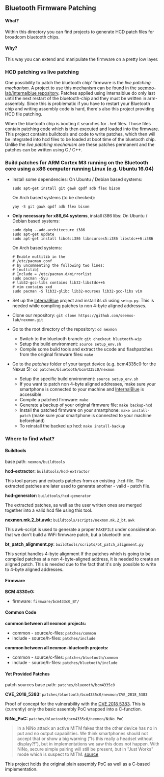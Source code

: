 ## Bluetooth Firmware Patching

#### What?
Within this directory you can find projects to generate HCD patch files for broadcom bluetooth chips.

#### Why?
This way you can extend and manipulate the firmware on a pretty low layer.

### HCD patching vs live patching
One possibility to patch the bluetooth chip' firmware is the *live patching mechanism*. A project to use this mechanism can be found in the [seemoo-lab/internalblue repository](https://github.com/seemoo-lab/internalblue). Patches applied using internalblue do only last until the next restart of the bluetooth-chip and they must be written in arm-assembly. Since this is problematic if you have to restart your Bluetooth chip and writing assembly code is hard, there's also this project providing HCD file patching.

When the bluetooth chip is booting it searches for `.hcd` files. Those files contain patching code which is then executed and loaded into the firmware. This project contains buildtools and code to write patches, which then will be integrated into hcd files to be loaded at boot time of the bluetooth chip. Unlike the *live patching mechanism* are these patches permanent and the patches can be written using C / C++.

### Build patches for ARM Cortex M3 running on the Bluetooth core using a x86 computer running Linux (e.g. Ubuntu 16.04)
* Install some dependencies:
  On Ubuntu / Debian based systems:
  ``` 
  sudo apt-get install git gawk qpdf adb flex bison
  ```
  
  On Arch based systems (to be checked):
  ```
  yay -S git gawk qpdf adb flex bison
  ```
* **Only necessary for x86_64 systems**, install i386 libs: 
  On Ubuntu / Debian based systems:
  ```
  sudo dpkg --add-architecture i386
  sudo apt-get update
  sudo apt-get install libc6:i386 libncurses5:i386 libstdc++6:i386
  ```
  On Arch based systems:
  ```
  # Enable multilib in the 
  # /etc/pacman.conf
  # by uncommenting the following two lines:
  # [multilib]
  # Include = /etc/pacman.d/mirrorlist
  sudo pacman -Syu
  # lib32-gcc-libs contains lib32-libstdc++6
  # vim contains xxd
  sudo pacman -S lib32-glibc lib32-ncurses lib32-gcc-libs vim
  ```
* Set up the [InternalBlue](https://github.com/seemoo-lab/internalblue) project and install its cli using `setup.py`. This is needed while compiling patches to non 4-byte aligned addresses.
* Clone our repository: `git clone https://github.com/seemoo-lab/nexmon.git`
* Go to the root directory of the repository: `cd nexmon`
  * Switch to the bluetooth branch: `git checkout bluetooth-wip`
  * Setup the build environment: `source setup_env.sh`
  * Compile some build tools and extract the ucode and flashpatches from the original firmware files: `make`
* Go to the *patches* folder of your target device (e.g. bcm4335c0 for the Nexus 5): `cd patches/bluetooth/bcm4335c0/nexmon`
  * Setup the specific build environment: `source setup_env.sh`
  * If you want to patch non 4-byte aligned addresses, make sure your smartphone is connected to your machine and [InternalBlue](https://github.com/seemoo-lab/internalblue) is accessible.
  * Compile a patched firmware: `make`
  * Generate a backup of your original firmware file: `make backup-hcd`
  * Install the patched firmware on your smartphone: `make install-patch` (make sure your smartphone is connected to your machine beforehand)
  * To reinstall the backed up hcd: `make install-backup`

### Where to find what?

#### Buildtools
base path: `nexmon/buildtools`

**hcd-extractor:** `buildtools/hcd-extractor`

This tool parses and extracts patches from an existing `.hcd`-file. The extracted patches are later used to generate another - valid - patch file. 

**hcd-generator:** `buildtools/hcd-generator`

The extracted patches, as well as the user written ones are merged together into a valid hcd file using this tool.

**nexmon.mk.2_bt.awk:** `buildtools/scripts/nexmon.mk.2_bt.awk`

This awk-script is used to generate a proper `MAKEFILE` under consideration that we don't build a WiFi firmware patch, but a bluetooth one. 

**bt_patch_alignment.py**: `buildtools/scripts/bt_patch_alignment.py`

This script handles 4-byte alignment If the patches which is going to be compiled patches at a non 4-byte-aligned address, it is needed to create an aligned patch. This is needed due to the fact that it's only possible to write to 4-byte aligned addresses.

#### Firmware

**BCM 4330c0:**
- firmware: `firmware/bcm433c0_BT/` 

#### Common Code
**common between all nexmon projects:**

- common  - source/c-files: `patches/common`
- include - source/h-files: `patches/include`

**common between all nexmon-bluetooth projects:**

- common  - source/c-files: `patches/bluetooth/common`
- include - source/h-files: `patches/bluetooth/include`

#### Yet Provided Patches

patch sources base path: `patches/blueooth/bcm4335c0`

**CVE_2018_5383:** `patches/bluetooth/bcm4335c0/nexmon/CVE_2018_5383`

Proof of concept for the vulnerability with the [CVE 2018 5383](https://nvd.nist.gov/vuln/detail/CVE-2018-5383). This is (currently) only the basic assembly PoC wrapped into a C-function.

**NiNo_PoC:** `patches/bluetooth/bcm4335c0/nexmon/NiNo_PoC`

>In a NiNo attack an active MITM fakes that the other device has no in put and no output capabilities. We think smartphones should not accept that or show a big warning ("Is this really a headset without display?!"), but in implementations we saw this does not happen. With NiNo, secure simple pairing will still be present, but in "Just Works" mode which is suspect to MITM.
[source](https://github.com/seemoo-lab/internalblue/blob/master/examples/NiNo_PoC.py)

This project holds the original plain assembly PoC as well as a C-based implementation.
